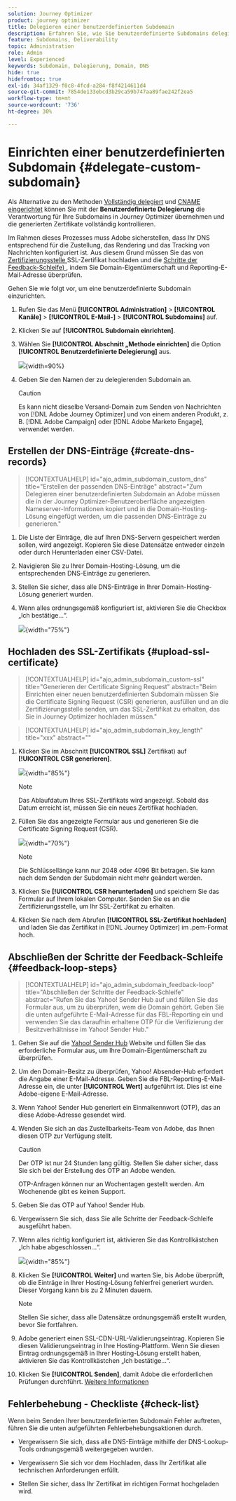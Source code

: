 ```yaml
---
solution: Journey Optimizer
product: journey optimizer
title: Delegieren einer benutzerdefinierten Subdomain
description: Erfahren Sie, wie Sie benutzerdefinierte Subdomains delegieren.
feature: Subdomains, Deliverability
topic: Administration
role: Admin
level: Experienced
keywords: Subdomain, Delegierung, Domain, DNS
hide: true
hidefromtoc: true
exl-id: 34af1329-f0c8-4fcd-a284-f8f4214611d4
source-git-commit: 7854de133ebcd3b29ca59b747aa89fae242f2ea5
workflow-type: tm+mt
source-wordcount: '736'
ht-degree: 30%

---
```


# Einrichten einer benutzerdefinierten Subdomain {#delegate-custom-subdomain}

Als Alternative zu den Methoden [Vollständig delegiert](about-subdomain-delegation.md#full-subdomain-delegation) und [CNAME eingerichtet](about-subdomain-delegation.md#cname-subdomain-delegation) können Sie mit der **Benutzerdefinierte Delegierung** die Verantwortung für Ihre Subdomains in Journey Optimizer übernehmen und die generierten Zertifikate vollständig kontrollieren.

Im Rahmen dieses Prozesses muss Adobe sicherstellen, dass Ihr DNS entsprechend für die Zustellung, das Rendering und das Tracking von Nachrichten konfiguriert ist. Aus diesem Grund müssen Sie das von [ Zertifizierungsstelle ](#upload-ssl-certificate) SSL-Zertifikat hochladen und die [Schritte der Feedback-Schleife) ](#feedback-loop-steps), indem Sie Domain-Eigentümerschaft und Reporting-E-Mail-Adresse überprüfen.

Gehen Sie wie folgt vor, um eine benutzerdefinierte Subdomain einzurichten.

1. Rufen Sie das Menü **[!UICONTROL Administration]** > **[!UICONTROL Kanäle]** > **[!UICONTROL E-Mail-]** > **[!UICONTROL Subdomains]** auf.

1. Klicken Sie auf **[!UICONTROL Subdomain einrichten]**.

1. Wählen Sie **[!UICONTROL Abschnitt „Methode einrichten]** die Option **[!UICONTROL Benutzerdefinierte Delegierung]** aus.

   ![](assets/subdomain-method-custom.png){width=90%}

1. Geben Sie den Namen der zu delegierenden Subdomain an.

   >[!CAUTION]
   >
   >Es kann nicht dieselbe Versand-Domain zum Senden von Nachrichten von [!DNL Adobe Journey Optimizer] und von einem anderen Produkt, z. B. [!DNL Adobe Campaign] oder [!DNL Adobe Marketo Engage], verwendet werden.

## Erstellen der DNS-Einträge {#create-dns-records}

>[!CONTEXTUALHELP]
>id="ajo_admin_subdomain_custom_dns"
>title="Erstellen der passenden DNS-Einträge"
>abstract="Zum Delegieren einer benutzerdefinierten Subdomain an Adobe müssen die in der Journey Optimizer-Benutzeroberfläche angezeigten Nameserver-Informationen kopiert und in die Domain-Hosting-Lösung eingefügt werden, um die passenden DNS-Einträge zu generieren."

1. Die Liste der Einträge, die auf Ihren DNS-Servern gespeichert werden sollen, wird angezeigt. Kopieren Sie diese Datensätze entweder einzeln oder durch Herunterladen einer CSV-Datei.

1. Navigieren Sie zu Ihrer Domain-Hosting-Lösung, um die entsprechenden DNS-Einträge zu generieren.

1. Stellen Sie sicher, dass alle DNS-Einträge in Ihrer Domain-Hosting-Lösung generiert wurden.

1. Wenn alles ordnungsgemäß konfiguriert ist, aktivieren Sie die Checkbox „Ich bestätige…“.

   ![](assets/subdomain-custom-submit.png){width="75%"}

## Hochladen des SSL-Zertifikats {#upload-ssl-certificate}

>[!CONTEXTUALHELP]
>id="ajo_admin_subdomain_custom-ssl"
>title="Generieren der Certificate Signing Request"
>abstract="Beim Einrichten einer neuen benutzerdefinierten Subdomain müssen Sie die Certificate Signing Request (CSR) generieren, ausfüllen und an die Zertifizierungsstelle senden, um das SSL-Zertifikat zu erhalten, das Sie in Journey Optimizer hochladen müssen."

>[!CONTEXTUALHELP]
>id="ajo_admin_subdomain_key_length"
>title="xxx"
>abstract=""

1. Klicken Sie im Abschnitt **[!UICONTROL SSL]** Zertifikat) auf **[!UICONTROL CSR generieren]**.

   ![](assets/subdomain-custom-ssl-certificate.png){width="85%"}

   >[!NOTE]
   >
   >Das Ablaufdatum Ihres SSL-Zertifikats wird angezeigt. Sobald das Datum erreicht ist, müssen Sie ein neues Zertifikat hochladen.

1. Füllen Sie das angezeigte Formular aus und generieren Sie die Certificate Signing Request (CSR).

   ![](assets/subdomain-custom-generate-csr.png){width="70%"}

   >[!NOTE]
   >
   >Die Schlüssellänge kann nur 2048 oder 4096 Bit betragen. Sie kann nach dem Senden der Subdomain nicht mehr geändert werden.

1. Klicken Sie **[!UICONTROL CSR herunterladen]** und speichern Sie das Formular auf Ihrem lokalen Computer. Senden Sie es an die Zertifizierungsstelle, um Ihr SSL-Zertifikat zu erhalten.

1. Klicken Sie nach dem Abrufen **[!UICONTROL SSL-Zertifikat hochladen]** und laden Sie das Zertifikat in [!DNL Journey Optimizer] im .pem-Format hoch.

## Abschließen der Schritte der Feedback-Schleife {#feedback-loop-steps}

>[!CONTEXTUALHELP]
>id="ajo_admin_subdomain_feedback-loop"
>title="Abschließen der Schritte der Feedback-Schleife"
>abstract="Rufen Sie das Yahoo! Sender Hub auf und füllen Sie das Formular aus, um zu überprüfen, wem die Domain gehört. Geben Sie die unten aufgeführte E-Mail-Adresse für das FBL-Reporting ein und verwenden Sie das daraufhin erhaltene OTP für die Verifizierung der Besitzverhältnisse im Yahoo! Sender Hub."

1. Gehen Sie auf die [Yahoo! Sender Hub](https://senders.yahooinc.com/) Website und füllen Sie das erforderliche Formular aus, um Ihre Domain-Eigentümerschaft zu überprüfen.

1. Um den Domain-Besitz zu überprüfen, Yahoo! Absender-Hub erfordert die Angabe einer E-Mail-Adresse. Geben Sie die FBL-Reporting-E-Mail-Adresse ein, die unter **[!UICONTROL Wert]** aufgeführt ist. Dies ist eine Adobe-eigene E-Mail-Adresse.

1. Wenn Yahoo! Sender Hub generiert ein Einmalkennwort (OTP), das an diese Adobe-Adresse gesendet wird.

1. Wenden Sie sich an das Zustellbarkeits-Team von Adobe, das Ihnen diesen OTP zur Verfügung stellt. <!--Specify how to reach out + any information that customer should share in the request to deliverability team to get access to the right OTP-->

   >[!CAUTION]
   >
   >Der OTP ist nur 24 Stunden lang gültig. Stellen Sie daher sicher, dass Sie sich bei der Erstellung des OTP an Adobe wenden. <!--TBC?-->
   >
   >OTP-Anfragen können nur an Wochentagen gestellt werden. Am Wochenende gibt es keinen Support. <!--Add times + timezone-->

1. Geben Sie das OTP auf Yahoo! Sender Hub.

1. Vergewissern Sie sich, dass Sie alle Schritte der Feedback-Schleife ausgeführt haben.

1. Wenn alles richtig konfiguriert ist, aktivieren Sie das Kontrollkästchen „Ich habe abgeschlossen…“.

   ![](assets/subdomain-custom-feedback-loop.png){width="85%"}

1. Klicken Sie **[!UICONTROL Weiter]** und warten Sie, bis Adobe überprüft, ob die Einträge in Ihrer Hosting-Lösung fehlerfrei generiert wurden. Dieser Vorgang kann bis zu 2 Minuten dauern.

   >[!NOTE]
   >
   >Stellen Sie sicher, dass alle Datensätze ordnungsgemäß erstellt wurden, bevor Sie fortfahren.

1. Adobe generiert einen SSL-CDN-URL-Validierungseintrag. Kopieren Sie diesen Validierungseintrag in Ihre Hosting-Plattform. Wenn Sie diesen Eintrag ordnungsgemäß in Ihrer Hosting-Lösung erstellt haben, aktivieren Sie das Kontrollkästchen „Ich bestätige…“.

1. Klicken Sie **[!UICONTROL Senden]**, damit Adobe die erforderlichen Prüfungen durchführt. [Weitere Informationen](delegate-subdomain.md#submit-subdomain)

## Fehlerbehebung - Checkliste {#check-list}

Wenn beim Senden Ihrer benutzerdefinierten Subdomain Fehler auftreten, führen Sie die unten aufgeführten Fehlerbehebungsaktionen durch.

* Vergewissern Sie sich, dass alle DNS-Einträge mithilfe der DNS-Lookup-Tools ordnungsgemäß weitergegeben wurden.

* Vergewissern Sie sich vor dem Hochladen, dass Ihr Zertifikat alle technischen Anforderungen erfüllt.

* Stellen Sie sicher, dass Ihr Zertifikat im richtigen Format hochgeladen wird.
